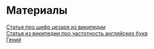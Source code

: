 # Материалы
[Статья про шифр цезаря из википедии](https://ru.wikipedia.org/wiki/%D0%A8%D0%B8%D1%84%D1%80_%D0%A6%D0%B5%D0%B7%D0%B0%D1%80%D1%8F)  
[Статья из википедии про частотность английских букв](https://ru.wikipedia.org/wiki/%D0%90%D0%BD%D0%B3%D0%BB%D0%B8%D0%B9%D1%81%D0%BA%D0%B8%D0%B9_%D0%B0%D0%BB%D1%84%D0%B0%D0%B2%D0%B8%D1%82)  
[Гений](https://pikabu.ru/story/vzlom_shifra_tsezarya_chastotnyim_analizom_4812237)  